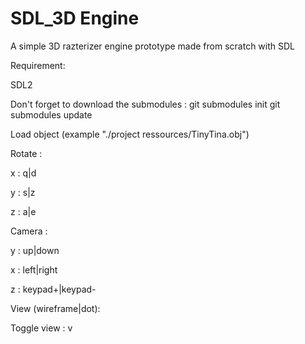 SDL_3D Engine
=============
A simple 3D razterizer engine prototype made from scratch with SDL

Requirement:

SDL2

Don't forget to download the submodules :
git submodules init
git submodules update

Load object (example "./project ressources/TinyTina.obj")

Rotate :

x : q|d

y : s|z

z : a|e

Camera : 

y : up|down

x : left|right

z : keypad+|keypad-

View (wireframe|dot):

Toggle view : v
